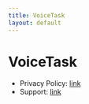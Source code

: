 ```yaml
---
title: VoiceTask
layout: default
---
```


# VoiceTask

- Privacy Policy: [link](./privacy.html)
- Support: [link](./support.html)
